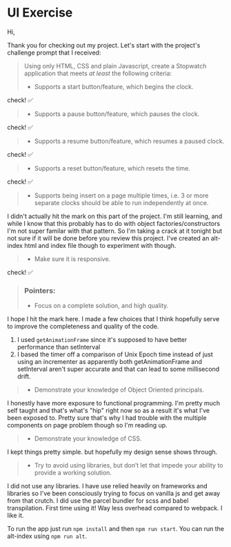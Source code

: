 # UI Exercise



Hi,

Thank you for checking out my project. Let's start with the project's challenge prompt that I received:

> Using only HTML, CSS and plain Javascript, create a Stopwatch application that meets _at least_ the following criteria:
> -  Supports a start button/feature, which begins the clock.

check! ✅
> - Supports a pause button/feature, which pauses the clock.

check! ✅
> - Supports a resume button/feature, which resumes a paused clock.

check! ✅
> - Supports a reset button/feature, which resets the time.

check! ✅
> - Supports being insert on a page multiple times, i.e. 3 or more separate clocks should be able to run independently at once.

I didn't actually hit the mark on this part of the project. I'm still learning, and while I know that this probably has to do with object factories/constructors I'm not super familar with that pattern. So I'm taking a crack at it tonight but not sure if it will be done before you review this project. I've created an alt-index html and index file though to experiment with though.

> - Make sure it is responsive.

check! ✅

> ### Pointers:
> - Focus on a complete solution, and high quality.

I hope I hit the mark here. I made a few choices that I think hopefully serve to improve the completeness and quality of the code.

1. I used `getAnimationFrame` since it's supposed to have better performance than setInterval
2. I based the timer off a comparison of Unix Epoch time instead of just using an incrementer as apparently both getAnimationFrame and setInterval aren't super accurate and that can lead to some millisecond drift.

> - Demonstrate your knowledge of Object Oriented principals.

I honestly have more exposure to functional programming. I'm pretty much self taught and that's what's "hip" right now so as a result it's what I've been exposed to. Pretty sure that's why I had trouble with the multiple components on page problem though so I'm reading up.

> - Demonstrate your knowledge of CSS.

I kept things pretty simple. but hopefully my design sense shows through.

> - Try to avoid using libraries, but don’t let that impede your ability to provide a working solution.

I did not use any libraries. I have use relied heavily on frameworks and libraries so I've been consciously trying to focus on vanilla js and get away from that crutch. I did use the parcel bundler for scss and babel transpilation. First time using it! Way less overhead compared to webpack. I like it.

To run the app just run `npm install` and then `npm run start`. You can run the alt-index using `npm run alt`.
